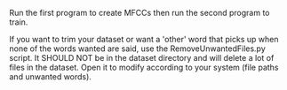 Run the first program to create MFCCs then run the second program to train.

If you want to trim your dataset or want a 'other' word that picks up when none of the words wanted are said, use the RemoveUnwantedFiles.py script. It SHOULD NOT be in the dataset directory and will delete a lot of files in the dataset. Open it to modify according to your system (file paths and unwanted words).  
